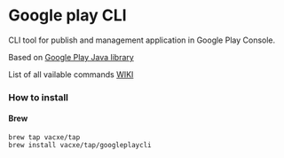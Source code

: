 # Google play CLI
CLI tool for publish and management application in Google Play Console.

Based on [Google Play Java library](https://developers.google.com/android-publisher/api-ref)

List of all vailable commands [WIKI](https://github.com/Vacxe/google-play-cli/wiki/Google-Play-CLI)

### How to install
#### Brew

```
brew tap vacxe/tap
brew install vacxe/tap/googleplaycli
```
